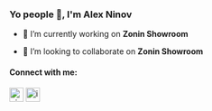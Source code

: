 <h3 align="left">Yo people 👋, I'm Alex Ninov</h3>

- 🔭 I’m currently working on **Zonin Showroom**

- 👯 I’m looking to collaborate on **Zonin Showroom**

<h4 align="left">Connect with me:</h4>

<p align="left">
<a href="https://twitter.com/ninovalex11" target="blank"><img align="center" src="https://raw.githubusercontent.com/rahuldkjain/github-profile-readme-generator/master/src/images/icons/Social/twitter.svg" alt="ninovalex11" height="25" width="25" /></a>
<a href="https://linkedin.com/in/iamalexninov11" target="blank"><img align="center" src="https://raw.githubusercontent.com/rahuldkjain/github-profile-readme-generator/master/src/images/icons/Social/linked-in-alt.svg" alt="iamalexninov11" height="25" width="25" /></a>
</p>
